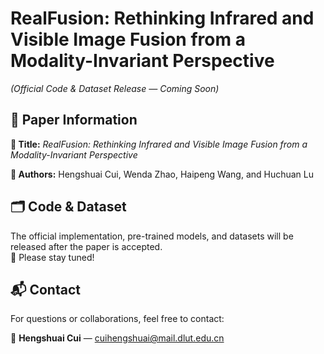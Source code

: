 # RealFusion: Rethinking Infrared and Visible Image Fusion from a Modality-Invariant Perspective
*(Official Code & Dataset Release — Coming Soon)*  

## 📝 Paper Information  

**📖 Title:** *RealFusion: Rethinking Infrared and Visible Image Fusion from a Modality-Invariant Perspective*  

**👥 Authors:** Hengshuai Cui, Wenda Zhao, Haipeng Wang, and Huchuan Lu  

## 🗂️ Code & Dataset  

The official implementation, pre-trained models, and datasets will be released after the paper is accepted.  
🔔 Please stay tuned!  

## 📬 Contact  

For questions or collaborations, feel free to contact:  

🙋 **Hengshuai Cui** — [cuihengshuai@mail.dlut.edu.cn](mailto:cuihengshuai@mail.dlut.edu.cn)  
